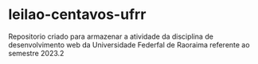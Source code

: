 # leilao-centavos-ufrr
 Repositorio criado para armazenar a atividade da disciplina de desenvolvimento web da Universidade Federfal de Raoraima referente ao semestre 2023.2
